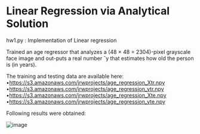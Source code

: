 # Linear Regression via Analytical Solution

hw1.py : Implementation of Linear regression 

Trained an age regressor that analyzes a (48 × 48 = 2304)-pixel grayscale face image and out-puts a real number ˆy that estimates how old the person is (in years).

The training and testing data are available here:
•https://s3.amazonaws.com/jrwprojects/age_regression_Xtr.npy
•https://s3.amazonaws.com/jrwprojects/age_regression_ytr.npy
•https://s3.amazonaws.com/jrwprojects/age_regression_Xte.npy
•https://s3.amazonaws.com/jrwprojects/age_regression_yte.npy

Following results were obtained:

![image](https://user-images.githubusercontent.com/64325043/223868281-30824144-efca-44a0-9c24-e60d1ef51df6.png)
